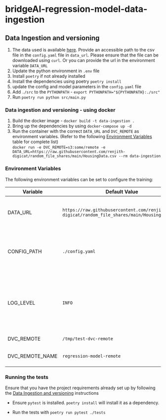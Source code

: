 # bridgeAI-regression-model-data-ingestion

## Data Ingestion and versioning

1. The data used is available [here](https://www.kaggle.com/datasets/yasserh/housing-prices-dataset).
Provide an accessible path to the csv file in the `config.yaml` file in `data_url`. Please ensure that the file can be downloaded using `curl`. 
Or you can provide the url in the environment variable `DATA_URL`
2. Update the python environment in `.env` file
3. Install `poetry` if not already installed
4. Install the dependencies using poetry `poetry install`
5. update the config and model parameters in the `config.yaml` file
6. Add `./src` to the `PYTHONPATH` - `export PYTHONPATH="${PYTHONPATH}:./src"`
7. Run `poetry run python src/main.py`


### Data ingestion and versioning - using docker
1. Build the docker image - `docker build -t data-ingestion .`
2. Bring up the dependencies by using `docker-compose up -d`
3. Run the container with the correct `DATA_URL` and `DVC_REMOTE` as environment variables.
   (Refer to the following [Environment Variables](#environment-variables) table for complete list)\
   `docker run -e DVC_REMOTE=s3:some/remote -e DATA_URL=https://raw.githubusercontent.com/renjith-digicat/random_file_shares/main/HousingData.csv --rm data-ingestion`


### Environment Variables

The following environment variables can be set to configure the training:

| Variable        | Default Value                                                                                | Description                                                                                                  |
|-----------------|----------------------------------------------------------------------------------------------|--------------------------------------------------------------------------------------------------------------|
| DATA_URL        | `https://raw.githubusercontent.com/renjith-digicat/random_file_shares/main/HousingData.csv ` | Url to the raw data CSV data used for training                                                               |
| CONFIG_PATH     | `./config.yaml`                                                                              | File path to the data cleansing, versioning and other configuration file                                     |
| LOG_LEVEL       | `INFO`                                                                                       | The logging level for the application. Valid values are `DEBUG`, `INFO`, `WARNING`, `ERROR`, and `CRITICAL`. |
| DVC_REMOTE      | `/tmp/test-dvc-remote`                                                                       | A DVC remote path                                                                                            |
| DVC_REMOTE_NAME | `regression-model-remote`                                                                    | The name for the dvc remote                                                                                  |


### Running the tests

Ensure that you have the project requirements already set up by following the [Data Ingestion and versioning](#data-ingestion-and-versioning) instructions
- Ensure `pytest` is installed. `poetry install` will install it as a dependency.

[//]: # (- - For integration tests, set up the dependencies &#40;MLFlow&#41; by running, `docker-compose up -d`)
- Run the tests with `poetry run pytest ./tests`